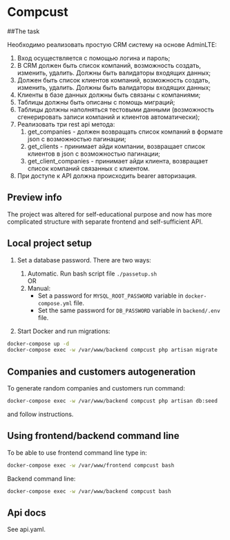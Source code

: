 # Compcust

##The task

Необходимо реализовать простую CRM систему на основе AdminLTE:
1. Вход осуществляется с помощью логина и пароль;
2. В CRM должен быть список компаний, возможность создать, изменить, удалить.
Должны быть валидаторы входящих данных;
3. Должен быть список клиентов компаний, возможность создать, изменить, удалить. Должны
быть валидаторы входящих данных;
4. Клиенты в базе данных должны быть связаны с компаниями;
5. Таблицы должны быть описаны с помощь миграций;
6. Таблицы должны наполняться тестовыми данными (возможность сгенерировать записи компаний и клиентов автоматически);
7. Реализовать три rest api метода:
   1. get_companies - должен возвращать список компаний в формате json с возможностью
      пагинации;
   2. get_clients - принимает айди компании, возвращает список клиентов в json с возможностью пагинации;
   3. get_client_companies - принимает айди клиента, возвращает список компаний связанных с клиентом.
8. При доступе к API должна происходить bearer авторизация.

## Preview info

The project was altered for self-educational purpose and now has more complicated structure with separate frontend and 
self-sufficient API.

## Local project setup

1. Set a database password. There are two ways:
    1. Automatic. Run bash script file `./passetup.sh`  
    OR 
    2. Manual: 
       - Set a password for `MYSQL_ROOT_PASSWORD` variable in `docker-compose.yml` file.
       - Set the same password for `DB_PASSWORD` variable in `backend/.env` file.


2. Start Docker and run migrations:
```bash
docker-compose up -d
docker-compose exec -w /var/www/backend compcust php artisan migrate
```

## Companies and customers autogeneration
To generate random companies and customers run command:
```bash
docker-compose exec -w /var/www/backend compcust php artisan db:seed
```
and follow instructions.


## Using frontend/backend command line
To be able to use frontend command line type in:
```bash
docker-compose exec -w /var/www/frontend compcust bash
```
Backend command line:
```bash
docker-compose exec -w /var/www/backend compcust bash
```

## Api docs
See api.yaml.
